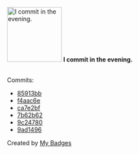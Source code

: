 <img src="https://my-badges.github.io/my-badges/evening-commits.png" alt="I commit in the evening." title="I commit in the evening." width="128">
<strong>I commit in the evening.</strong>
<br><br>

Commits:

- <a href="https://github.com/antonmedv/jout/commit/85913bbd35de0612db6a74f0bbdc9732570694be">85913bb</a>
- <a href="https://github.com/antonmedv/fx/commit/f4aac6ec5dfd7d3e632f21dd889ad25c56a0d9fc">f4aac6e</a>
- <a href="https://github.com/antonmedv/fx/commit/ca7e2bf81e70247f97d118e7af26286dc58e1ebf">ca7e2bf</a>
- <a href="https://github.com/antonmedv/fx/commit/7b62b62cde48e7cc5b299853ebc038a02d4df36c">7b62b62</a>
- <a href="https://github.com/antonmedv/fx/commit/9c24780aa6198c52fdb6730c442b94f68f239d3a">9c24780</a>
- <a href="https://github.com/antonmedv/fx/commit/9ad14969baffd346004dffdfe1888eb3a8c46370">9ad1496</a>


Created by <a href="https://github.com/my-badges/my-badges">My Badges</a>